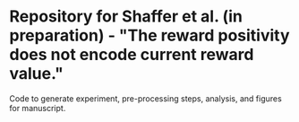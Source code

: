 # Repository for Shaffer et al. (in preparation) - "The reward positivity does not encode current reward value."
Code to generate experiment, pre-processing steps, analysis, and figures for manuscript.
